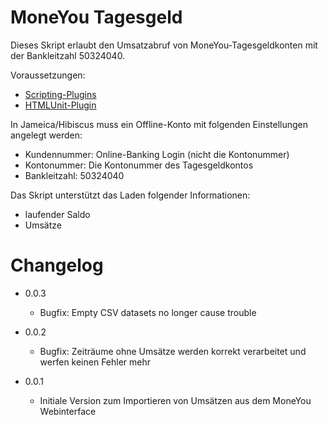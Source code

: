 MoneYou Tagesgeld
==================

Dieses Skript erlaubt den Umsatzabruf von MoneYou-Tagesgeldkonten mit der Bankleitzahl 50324040.

Voraussetzungen:

- [Scripting-Plugins](http://www.willuhn.de/wiki/doku.php?id=support:list:banken:scripting)
- [HTMLUnit-Plugin](http://hibiscus-scripting.derrichter.de/documents)

In Jameica/Hibiscus muss ein Offline-Konto mit folgenden Einstellungen angelegt werden:

* Kundennummer:  Online-Banking Login (nicht die Kontonummer)
* Kontonummer:   Die Kontonummer des Tagesgeldkontos
* Bankleitzahl:  50324040

Das Skript unterstützt das Laden folgender Informationen:

- laufender Saldo
- Umsätze

Changelog
==================

* 0.0.3
  * Bugfix: Empty CSV datasets no longer cause trouble

* 0.0.2
  * Bugfix: Zeiträume ohne Umsätze werden korrekt verarbeitet und werfen keinen Fehler mehr

* 0.0.1
  * Initiale Version zum Importieren von Umsätzen aus dem MoneYou Webinterface